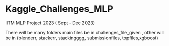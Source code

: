 # Kaggle_Challenges_MLP
IITM MLP Project 2023 ( Sept - Dec 2023)

There will be many folders main files be in challenges_file_given , other will be in (blenderr, stackerr, stackingggg, submissionfiles, topfiles,xgboost)
